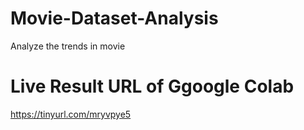 # Movie-Dataset-Analysis
Analyze the trends in movie 

# Live Result URL of Ggoogle Colab

https://tinyurl.com/mryvpye5
